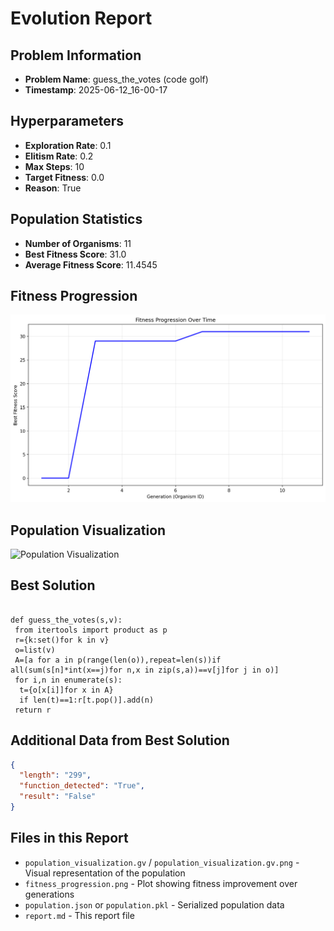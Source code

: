 # Evolution Report

## Problem Information
- **Problem Name**: guess_the_votes (code golf)
- **Timestamp**: 2025-06-12_16-00-17

## Hyperparameters
- **Exploration Rate**: 0.1
- **Elitism Rate**: 0.2
- **Max Steps**: 10
- **Target Fitness**: 0.0
- **Reason**: True

## Population Statistics
- **Number of Organisms**: 11
- **Best Fitness Score**: 31.0
- **Average Fitness Score**: 11.4545

## Fitness Progression
![Fitness Progression](fitness_progression.png)

## Population Visualization
![Population Visualization](population_visualization.gv.png)

## Best Solution
```

def guess_the_votes(s,v):
 from itertools import product as p
 r={k:set()for k in v}
 o=list(v)
 A=[a for a in p(range(len(o)),repeat=len(s))if all(sum(s[n]*int(x==j)for n,x in zip(s,a))==v[j]for j in o)]
 for i,n in enumerate(s):
  t={o[x[i]]for x in A}
  if len(t)==1:r[t.pop()].add(n)
 return r

```

## Additional Data from Best Solution
```json
{
  "length": "299",
  "function_detected": "True",
  "result": "False"
}
```

## Files in this Report
- `population_visualization.gv` / `population_visualization.gv.png` - Visual representation of the population
- `fitness_progression.png` - Plot showing fitness improvement over generations
- `population.json` or `population.pkl` - Serialized population data
- `report.md` - This report file
